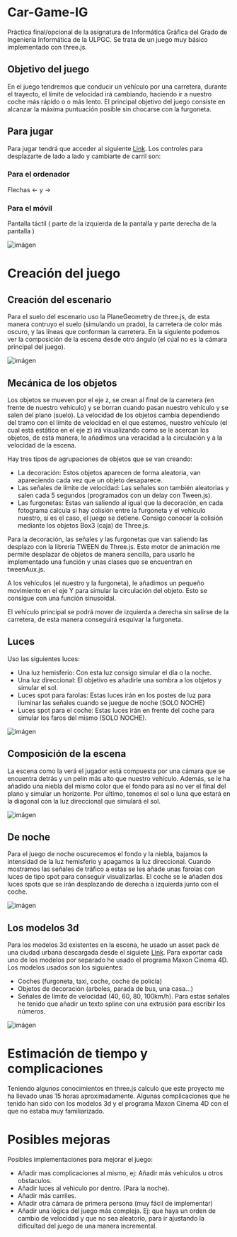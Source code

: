 # Car-Game-IG

Práctica final/opcional de la asignatura de Informática Gráfica del Grado de Ingeniería Informática de la ULPGC. Se trata de un juego muy básico implementado con three.js.

## Objetivo del juego
En el juego tendremos que conducir un vehículo por una carretera, durante el trayecto, el límite de velocidad irá cambiando, haciendo ir a nuestro coche más rápido o o más lento. El principal objetivo del juego consiste en alcanzar la máxima puntuación posible sin chocarse con la furgoneta.

## Para jugar
Para jugar tendrá que acceder al siguiente [Link](https://jpereiro1.github.io/Car-Game-IG/ "enlace"). Los controles para desplazarte de lado a lado y cambiarte de carril son:
### Para el ordenador
Flechas <- y ->
### Para el móvil
Pantalla táctil ( parte de la izquierda de la pantalla y parte derecha de la pantalla )

![imágen](/public/readmeImage0.png)

# Creación del juego

## Creación del escenario
Para el suelo del escenario uso la PlaneGeometry de three.js, de esta manera contruyo el suelo (simulando un prado), la carretera de color más oscuro, y las líneas que conforman la carretera. En la siguiente podemos ver la composición de la escena desde otro ángulo (el cúal no es la cámara principal del juego).

![imágen](/public/readmeImage1.png)

## Mecánica de los objetos
Los objetos se mueven por el eje z, se crean al final de la carretera (en frente de nuestro vehículo) y se borran cuando pasan nuestro vehículo y se salen del plano (suelo). La velocidad de los objetos cambia dependiendo del tramo con el límite de velocidad en el que estemos, nuestro vehículo (el cual está estático en el eje z) irá visualizando como se le acercan los objetos, de esta manera, le añadimos una veracidad a la circulación y a la velocidad de la escena.

Hay tres tipos de agrupaciones de objetos que se van creando:
- La decoración: Estos objetos aparecen de forma aleatoria, van apareciendo cada vez que un objeto desaparece.
- Las señales de límite de velocidad: Las señales son también aleatorias y salen cada 5 segundos (programados con un delay con Tween.js).
- Las furgonetas: Estas van saliendo al igual que la decoración, en cada fotograma calcula si hay colisión entre la furgoneta y el vehículo nuestro, si es el caso, el juego se detiene. Consigo conocer la colisión mediante los objetos Box3 (caja) de Three.js.

Para la decoración, las señales y las furgonetas que van saliendo las desplazo con la librería TWEEN de Three.js. Este motor de animación me permite desplazar de objetos de manera sencilla, para usarlo he implementado una función y unas clases que se encuentran en tweenAux.js.

A los vehículos (el nuestro y la furgoneta), le añadimos un pequeño movimiento en el eje Y para simular la circulación del objeto. Esto se consigue con una función sinusoidal. 

El vehículo principal se podrá mover de izquierda a derecha sin salirse de la carretera, de esta manera conseguirá esquivar la furgoneta.

## Luces
Uso las siguientes luces:
- Una luz hemisferio: Con esta luz consigo simular el día o la noche.
- Una luz direccional: El objetivo es añadirle una sombra a los objetos y simular el sol.
- Luces spot para farolas: Estas luces irán en los postes de luz para iluminar las señales cuando se juegue de noche (SOLO NOCHE)
- Luces spot para el coche: Estas luces irán en frente del coche para simular los faros del mismo (SOLO NOCHE).

![imágen](/public/readmeImage3.png)

## Composición de la escena
La escena como la verá el jugador está compuesta por una cámara que se encuentra detrás y un pelín más alto que nuestro vehículo. Además, se le ha añadido una niebla del mismo color que el fondo para así no ver el final del plano y simular un horizonte. Por último, tenemos el sol o luna que estará en la diagonal con la luz direccional que simulará el sol.

![imágen](/public/background_menu.png)

## De noche
Para el juego de noche oscurecemos el fondo y la niebla, bajamos la intensidad de la luz hemisferio y apagamos la luz direccional. Cuando mostramos las señales de tráfico a estas se les añade unas farolas con luces de tipo spot para conseguir visualizarlas. El coche se le añaden dos luces spots que se irán desplazando de derecha a izquierda junto con el coche.

![imágen](/public/readmeImage2.png)


## Los modelos 3d
Para los modelos 3d existentes en la escena, he usado un asset pack de una ciudad urbana descargada desde el siguiete [Link](https://sketchfab.com/3d-models/free-low-poly-simple-urban-city-3d-asset-pack-310c806355814c3794f5e3022b38db85 "enlace"). Para exportar cada uno de los modelos por separado he usado el programa Maxon Cinema 4D. Los modelos usados son los siguientes:
- Coches (furgoneta, taxi, coche, coche de policía)
- Objetos de decoración (arboles, parada de bus, una casa...)
- Señales de límite de velocidad (40, 60, 80, 100km/h). Para estas señales he tenido que añadir un texto spline con una extrusión para escribir los números.

![imágen](/public/readmeImage4.png)

# Estimación de tiempo y complicaciones
Teniendo algunos conocimientos en three.js calculo que este proyecto me ha llevado unas 15 horas aproximadamente. Algunas complicaciones que he tenido han sido con los modelos 3d y el programa Maxon Cinema 4D con el que no estaba muy familiarizado.  

# Posibles mejoras
Posibles implementaciones para mejorar el juego:
- Añadir mas complicaciones al mismo, ej: Añadir más vehículos u otros obstaculos.
- Añadir luces al vehiculo por dentro. (Para la noche).
- Añadir más carriles.
- Añadir otra cámara de primera persona (muy fácil de implementar)
- Añadir una lógica del juego más compleja. Ej: que haya un orden de cambio de velocidad y que no sea aleatorio, para ir ajustando la dificultad del juego de una manera incremental.
